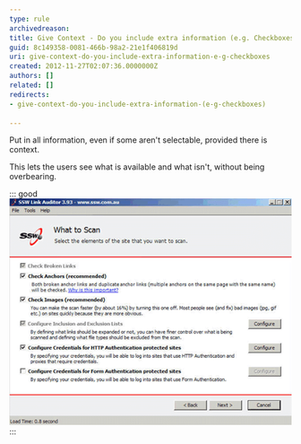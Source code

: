 ```yaml
---
type: rule
archivedreason: 
title: Give Context - Do you include extra information (e.g. Checkboxes)?
guid: 8c149358-0081-466b-98a2-21e1f406819d
uri: give-context-do-you-include-extra-information-e-g-checkboxes
created: 2012-11-27T02:07:36.0000000Z
authors: []
related: []
redirects:
- give-context-do-you-include-extra-information-(e-g-checkboxes)

---
```


Put in all information, even if some aren't selectable, provided there is context.

<!--endintro-->

This lets the users see what is available and what isn't, without being overbearing.

::: good  
![Figure: Good Example - The "Check broken links" checkbox in this case is not an option, but showing it gives the user context](../../assets/BadScanOptions.gif)  
:::
